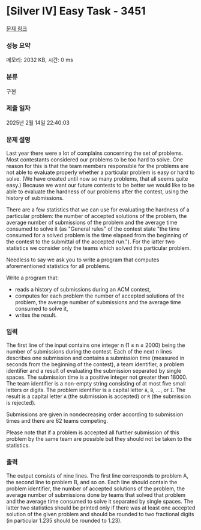 # [Silver IV] Easy Task - 3451 

[문제 링크](https://www.acmicpc.net/problem/3451) 

### 성능 요약

메모리: 2032 KB, 시간: 0 ms

### 분류

구현

### 제출 일자

2025년 2월 14일 22:40:03

### 문제 설명

<p>Last year there were a lot of complains concerning the set of problems. Most contestants considered our problems to be too hard to solve. One reason for this is that the team members responsible for the problems are not able to evaluate properly whether a particular problem is easy or hard to solve. (We have created until now so many problems, that all seems quite easy.) Because we want our future contests to be better we would like to be able to evaluate the hardness of our problems after the contest, using the history of submissions. </p>

<p>There are a few statistics that we can use for evaluating the hardness of a particular problem: the number of accepted solutions of the problem, the average number of submissions of the problem and the average time consumed to solve it (as "General rules" of the contest state "the time consumed for a solved problem is the time elapsed from the beginning of the contest to the submittal of the accepted run."). For the latter two statistics we consider only the teams which solved this particular problem. </p>

<p>Needless to say we ask you to write a program that computes aforementioned statistics for all problems. </p>

<p>Write a program that: </p>

<ul>
	<li>reads a history of submissions during an ACM contest, </li>
	<li>computes for each problem the number of accepted solutions of the problem, the average number of submissions and the average time consumed to solve it, </li>
	<li>writes the result.</li>
</ul>

### 입력 

 <p>The first line of the input contains one integer n (1 ≤ n ≤ 2000) being the number of submissions during the contest. Each of the next n lines describes one submission and contains a submission time (measured in seconds from the beginning of the contest), a team identifier, a problem identifier and a result of evaluating the submission separated by single spaces. The submission time is a positive integer not greater then 18000. The team identifier is a non-empty string consisting of at most five small letters or digits. The problem identifier is a capital letter <code>A</code>, <code>B</code>, ..., or <code>I</code>. The result is a capital letter <code>A</code> (the submission is accepted) or <code>R</code> (the submission is rejected). </p>

<p>Submissions are given in nondecreasing order according to submission times and there are 62 teams competing. </p>

<p>Please note that if a problem is accepted all further submission of this problem by the same team are possible but they should not be taken to the statistics. </p>

### 출력 

 <p>The output consists of nine lines. The first line corresponds to problem A, the second line to problem B, and so on. Each line should contain the problem identifier, the number of accepted solutions of the problem, the average number of submissions done by teams that solved that problem and the average time consumed to solve it separated by single spaces. The latter two statistics should be printed only if there was at least one accepted solution of the given problem and should be rounded to two fractional digits (in particular 1.235 should be rounded to 1.23).</p>

<p> </p>

